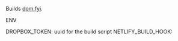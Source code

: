Builds [dom.fyi](https://domfyi.netlify.com).

ENV

DROPBOX_TOKEN: uuid for the build script
NETLIFY_BUILD_HOOK: 